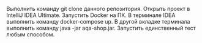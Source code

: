 Выполнить команду git clone данного репозитория.
Открыть проект в IntelliJ IDEA Ultimate.
Запустить Docker на ПК.
В терминале IDEA выполнить команду docker-compose up.
В другой вкладке терминала выполнить команду java -jar aqa-shop.jar.
Запустить единственный тест любым способом.
